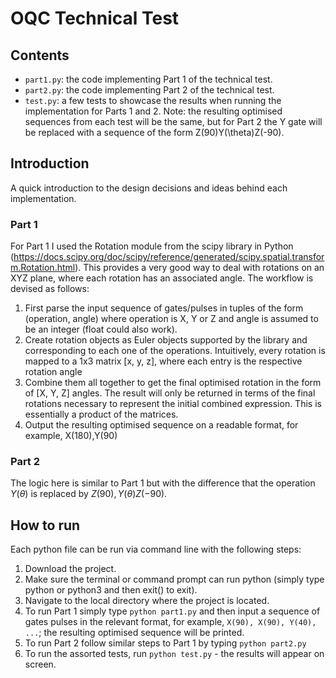 # OQC Technical Test

## Contents
- `part1.py`: the code implementing Part 1 of the technical test.
- `part2.py`: the code implementing Part 2 of the technical test.
- `test.py`: a few tests to showcase the results when running the implementation for Parts 1 and 2. Note: the resulting optimised sequences from each test will be the same, but for Part 2 the Y gate will be replaced with a sequence of the form Z(90)Y(\theta)Z(-90).

## Introduction
A quick introduction to the design decisions and ideas behind each implementation.

### Part 1
For Part 1 I used the Rotation module from the scipy library in Python (https://docs.scipy.org/doc/scipy/reference/generated/scipy.spatial.transform.Rotation.html). This provides a very good way to deal with rotations on an XYZ plane, where each rotation has an associated angle. The workflow is devised as follows:
1. First parse the input sequence of gates/pulses in tuples of the form (operation, angle) where operation is X, Y or Z and angle is assumed to be an integer (float could also work).
2. Create rotation objects as Euler objects supported by the library and corresponding to each one of the operations. Intuitively, every rotation is mapped to a 1x3 matrix [x, y, z], where each entry is the respective rotation angle
3. Combine them all together to get the final optimised rotation in the form of [X, Y, Z] angles. The result will only be returned in terms of the final rotations necessary to represent the initial combined expression. This is essentially a product of the matrices.
4. Output the resulting optimised sequence on a readable format, for example, X(180),Y(90)

### Part 2
The logic here is similar to Part 1 but with the difference that the operation $Y(\theta)$ is replaced by $Z(90),Y(\theta)Z(-90)$.

## How to run
Each python file can be run via command line with the following steps:
1. Download the project.
2. Make sure the terminal or command prompt can run python (simply type python or python3 and then exit() to exit).
3. Navigate to the local directory where the project is located.
4. To run Part 1 simply type `python part1.py` and then input a sequence of gates pulses in the relevant format, for example, `X(90), X(90), Y(40), ...`; the resulting optimised sequence will be printed.
5. To run Part 2 follow similar steps to Part 1 by typing `python part2.py`
6. To run the assorted tests, run `python test.py` - the results will appear on screen.